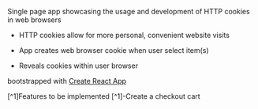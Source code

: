 Single page app showcasing the usage and development of HTTP cookies in web browsers  

* HTTP cookies allow for more personal, convenient website visits

* App creates web browser cookie when user select item(s) 

* Reveals cookies within user browser

bootstrapped with [Create React App](https://github.com/facebookincubator/create-react-app)



[^1]Features to be implemented
[^1]-Create a checkout cart